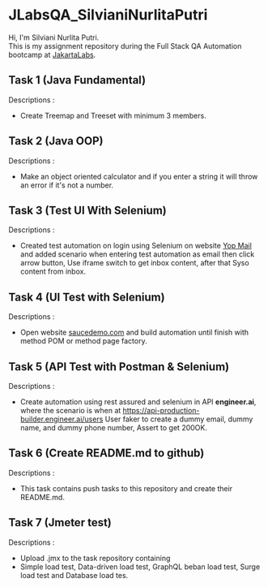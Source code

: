 # JLabsQA_SilvianiNurlitaPutri

Hi, I'm Silviani Nurlita Putri.   
This is my assignment repository during the Full Stack QA Automation bootcamp at [JakartaLabs](https://jakartalabs.com/).


## Task 1 (Java Fundamental)
Descriptions :
- Create Treemap and Treeset with minimum 3 members.


## Task 2 (Java OOP)
Descriptions :
- Make an object oriented calculator and if you enter a string it will throw an error if it's not a number.


## Task 3 (Test UI With Selenium)
Descriptions :
- Created test automation on login using Selenium on website [Yop Mail](https://yopmail.com) and added scenario when entering test automation as email then click arrow button, Use iframe switch to get inbox content, after that Syso content from inbox.


## Task 4 (UI Test with Selenium)
Descriptions :
- Open website [saucedemo.com](https://www.saucedemo.com/) and build automation until finish with method POM or method page factory.


## Task 5 (API Test with Postman & Selenium)
Descriptions :
- Create automation using rest assured and selenium in API **engineer.ai**, where the scenario is when at https://api-production-builder.engineer.ai/users User faker to create a dummy email, dummy name, and dummy phone number, Assert to get 200OK.


## Task 6 (Create README.md to github)
Descriptions :
- This task contains push tasks to this repository and create their README.md.


## Task 7 (Jmeter test)
Descriptions :
- Upload .jmx to the task repository containing
- Simple load test, Data-driven load test, GraphQL beban load test, Surge load test and Database load tes.
